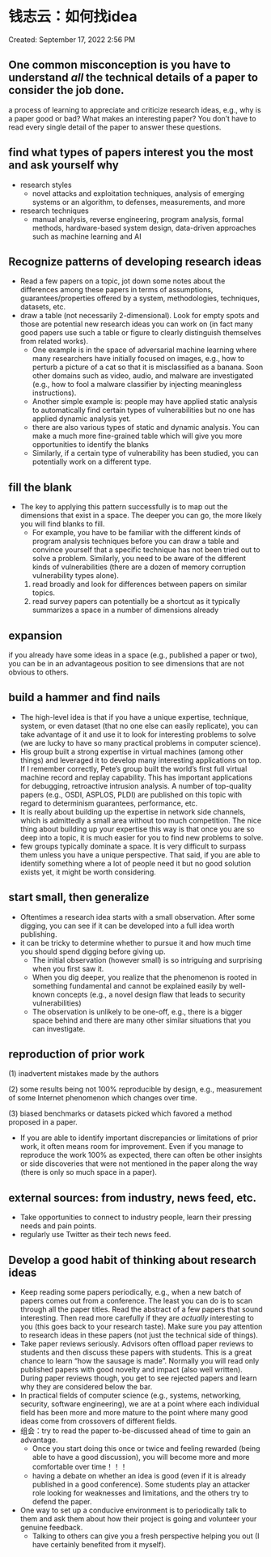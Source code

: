 # 钱志云：如何找idea

Created: September 17, 2022 2:56 PM

## One common misconception is you have to understand *all* the technical details of a paper to consider the job done.

a process of learning to appreciate and criticize research ideas, e.g., why is a paper good or bad? What makes an interesting paper? You don’t have to read every single detail of the paper to answer these questions.

## find what types of papers interest you the most and ask yourself why

- research styles
    - novel attacks and exploitation techniques, analysis of emerging systems or an algorithm, to defenses, measurements, and more
- research techniques
    - manual analysis, reverse engineering, program analysis, formal methods, hardware-based system design, data-driven approaches such as machine learning and AI

## ****Recognize patterns of developing research ideas****

- Read a few papers on a topic, jot down some notes about the differences among these papers in terms of assumptions, guarantees/properties offered by a system, methodologies, techniques, datasets, etc.
- draw a table (not necessarily 2-dimensional). Look for empty spots and those are potential new research ideas you can work on (in fact many good papers use such a table or figure to clearly distinguish themselves from related works).
    - One example is in the space of adversarial machine learning where many researchers have initially focused on images, e.g., how to perturb a picture of a cat so that it is misclassified as a banana. Soon other domains such as video, audio, and malware are investigated (e.g., how to fool a malware classifier by injecting meaningless instructions).
    - Another simple example is: people may have applied static analysis to automatically find certain types of vulnerabilities but no one has applied dynamic analysis yet.
    - there are also various types of static and dynamic analysis. You can make a much more fine-grained table which will give you more opportunities to identify the blanks
    - Similarly, if a certain type of vulnerability has been studied, you can potentially work on a different type.

## fill the blank

- The key to applying this pattern successfully is to map out the dimensions that exist in a space. The deeper you can go, the more likely you will find blanks to fill.
    - For example, you have to be familiar with the different kinds of program analysis techniques before you can draw a table and convince yourself that a specific technique has not been tried out to solve a problem. Similarly, you need to be aware of the different kinds of vulnerabilities (there are a dozen of memory corruption vulnerability types alone).
    1. read broadly and look for differences between papers on similar topics.
    2. read survey papers can potentially be a shortcut as it typically summarizes a space in a number of dimensions already

## expansion

if you already have some ideas in a space (e.g., published a paper or two), you can be in an advantageous position to see dimensions that are not obvious to others.

## build a hammer and find nails

- The high-level idea is that if you have a unique expertise, technique, system, or even dataset (that no one else can easily replicate), you can take advantage of it and use it to look for interesting problems to solve (we are lucky to have so many practical problems in computer science).
- His group built a strong expertise in virtual machines (among other things) and leveraged it to develop many interesting applications on top. If I remember correctly, Pete’s group built the world’s first full virtual machine record and replay capability. This has important applications for debugging, retroactive intrusion analysis. A number of top-quality papers (e.g., OSDI, ASPLOS, PLDI) are published on this topic with regard to determinism guarantees, performance, etc.
- It is really about building up the expertise in network side channels, which is admittedly a small area without too much competition. The nice thing about building up your expertise this way is that once you are so deep into a topic, it is much easier for you to find new problems to solve.
- few groups typically dominate a space. It is very difficult to surpass them unless you have a unique perspective. That said, if you are able to identify something where a lot of people need it but no good solution exists yet, it might be worth considering.

## start small, then generalize

- Oftentimes a research idea starts with a small observation. After some digging, you can see if it can be developed into a full idea worth publishing.
- it can be tricky to determine whether to pursue it and how much time you should spend digging before giving up.
    - The initial observation (however small) is so intriguing and surprising when you first saw it.
    - When you dig deeper, you realize that the phenomenon is rooted in something fundamental and cannot be explained easily by well-known concepts (e.g., a novel design flaw that leads to security vulnerabilities)
    - The observation is unlikely to be one-off, e.g., there is a bigger space behind and there are many other similar situations that you can investigate.

## reproduction of prior work

(1) inadvertent mistakes made by the authors

(2) some results being not 100% reproducible by design, e.g., measurement of some Internet phenomenon which changes over time. 

(3) biased benchmarks or datasets picked which favored a method proposed in a paper.

- If you are able to identify important discrepancies or limitations of prior work, it often means room for improvement. Even if you manage to reproduce the work 100% as expected, there can often be other insights or side discoveries that were not mentioned in the paper along the way (there is only so much space in a paper).

## external sources: from industry, news feed, etc.

- Take opportunities to connect to industry people, learn their pressing needs and pain points.
- regularly use Twitter as their tech news feed.

## ****Develop a good habit of thinking about research ideas****

- Keep reading some papers periodically, e.g., when a new batch of papers comes out from a conference. The least you can do is to scan through all the paper titles. Read the abstract of a few papers that sound interesting. Then read more carefully if they are *actually* interesting to you (this goes back to your research taste). Make sure you pay attention to research ideas in these papers (not just the technical side of things).
- Take paper reviews seriously. Advisors often offload paper reviews to students and then discuss these papers with students. This is a great chance to learn “how the sausage is made”. Normally you will read only published papers with good novelty and impact (also well written). During paper reviews though, you get to see rejected papers and learn why they are considered below the bar.
- In practical fields of computer science (e.g., systems, networking, security, software engineering), we are at a point where each individual field has been more and more mature to the point where many good ideas come from crossovers of different fields.
- 组会：try to read the paper to-be-discussed ahead of time to gain an advantage.
    - Once you start doing this once or twice and feeling rewarded (being able to have a good discussion), you will become more and more comfortable over time！！！
    - having a debate on whether an idea is good (even if it is already published in a good conference). Some students play an attacker role looking for weaknesses and limitations, and the others try to defend the paper.
- One way to set up a conducive environment is to periodically talk to them and ask them about how their project is going and volunteer your genuine feedback.
    - Talking to others can give you a fresh perspective helping you out (I have certainly benefited from it myself).